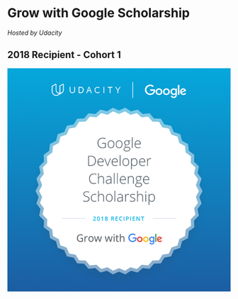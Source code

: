 # Grow with Google Scholarship
_Hosted by Udacity_

## 2018 Recipient - Cohort 1

![Alt text](/scholarship-info/images/grow_with_google_logo.png?raw=true "Grow With Google Scholarship Recipient Logo")
